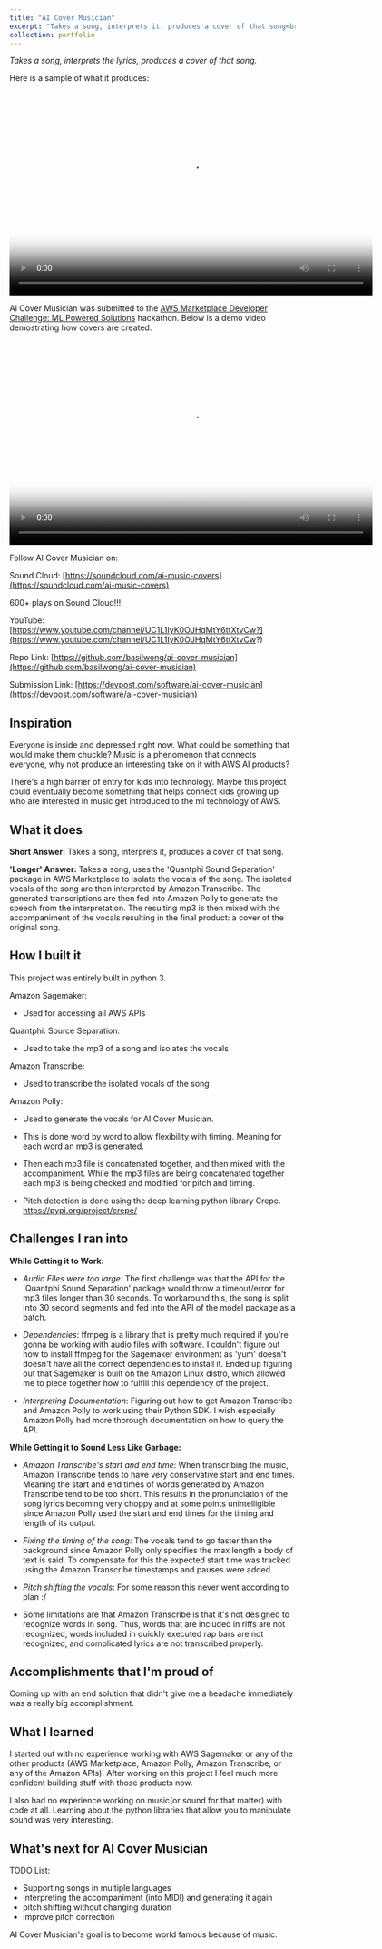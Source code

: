 ```yaml
---
title: "AI Cover Musician"
excerpt: "Takes a song, interprets it, produces a cover of that song<br/><img src='https://basilwong.github.io/files/logos/ai_cover_musician_logo.jpg' width='200'>"
collection: portfolio
---
```


*Takes a song, interprets the lyrics, produces a cover of that song.* 

Here is a sample of what it produces:

<video src="https://basilwong.github.io/files/ai-cover-musician/drake-toosie-slide.mp4" poster="https://img.youtube.com/vi/x3UjZdbV7gs/maxresdefault.jpg" width="640" height="360" controls preload></video>

AI Cover Musician was submitted to the [AWS Marketplace Developer Challenge: ML Powered Solutions](https://awsmarketplaceml.devpost.com/) hackathon. Below is a demo video demostrating how covers are created.

<video src="https://basilwong.github.io/files/ai-cover-musician/ai_cover_musician_demo.mp4" poster="http://img.youtube.com/vi/3wBiNvPN-kA/maxresdefault.jpg" width="640" height="360" controls preload></video>

Follow AI Cover Musician on:

Sound Cloud: [https://soundcloud.com/ai-music-covers](https://soundcloud.com/ai-music-covers)

600+ plays on Sound Cloud!!!

YouTube: [https://www.youtube.com/channel/UC1L1IyK0OJHqMtY6ttXtvCw?](https://www.youtube.com/channel/UC1L1IyK0OJHqMtY6ttXtvCw?)

Repo Link: [https://github.com/basilwong/ai-cover-musician](https://github.com/basilwong/ai-cover-musician)

Submission Link: [https://devpost.com/software/ai-cover-musician](https://devpost.com/software/ai-cover-musician)

## Inspiration

Everyone is inside and depressed right now. What could be something that would make them chuckle? Music is a phenomenon that connects everyone, why not produce an interesting take on it with AWS AI products?

There's a high barrier of entry for kids into technology. Maybe this project could eventually become something that helps connect kids growing up who are interested in music get introduced to the ml technology of AWS.

## What it does

**Short Answer:**
Takes a song, interprets it, produces a cover of that song. 

**'Longer' Answer:**
Takes a song, uses the 'Quantphi Sound Separation' package in AWS Marketplace to isolate the vocals of the song. The isolated vocals of the song are then interpreted by Amazon Transcribe. The generated transcriptions are then fed into Amazon Polly to generate the speech from the interpretation. The resulting mp3 is then mixed with the accompaniment of the vocals resulting in the final product: a cover of the original song.  

## How I built it

This project was entirely built in python 3.

Amazon Sagemaker:
- Used for accessing all AWS APIs

Quantphi: Source Separation:
- Used to take the mp3 of a song and isolates the vocals

Amazon Transcribe:
- Used to transcribe the isolated vocals of the song

Amazon Polly:
- Used to generate the vocals for AI Cover Musician.
- This is done word by word to allow flexibility with timing. Meaning for each word an mp3 is generated. 

- Then each mp3 file is concatenated together, and then mixed with the accompaniment. While the mp3 files are being concatenated together each mp3 is being checked and modified for pitch and timing. 

- Pitch detection is done using the deep learning python library Crepe. 
https://pypi.org/project/crepe/

## Challenges I ran into

**While Getting it to Work:**

- *Audio Files were too large*: The first challenge was that the API for the  'Quantphi Sound Separation' package would throw a timeout/error for mp3 files longer than 30 seconds. To workaround this, the song is split into 30 second segments and fed into the API of the model package as a batch.

- *Dependencies*: ffmpeg is a library that is pretty much required if you're gonna be working with audio files with software. I couldn't figure out how to install ffmpeg for the Sagemaker environment as 'yum' doesn't doesn't have all the correct dependencies to install it. Ended up figuring out that Sagemaker is built on the Amazon Linux distro, which allowed me to piece together how to fulfill this dependency of the project. 

- *Interpreting Documentation*: Figuring out how to get Amazon Transcribe and Amazon Polly to work using their Python SDK. I wish especially Amazon Polly had more thorough documentation on how to query the API.

**While Getting it to Sound Less Like Garbage:**

- *Amazon Transcribe's start and end time*: When transcribing the music, Amazon Transcribe tends to have very conservative start and end times. Meaning the start and end times of words generated by Amazon Transcribe tend to be too short. This results in the pronunciation of the song lyrics becoming very choppy and at some points unintelligible since Amazon Polly used the start and end times for the timing and length of its output. 

- *Fixing the timing of the song*: The vocals tend to go faster than the background since Amazon Polly only specifies the max length a body of text is said. To compensate for this the expected start time was tracked using the Amazon Transcribe timestamps and pauses were added.

- *Pitch shifting the vocals*: For some reason this never went according to plan :/ 

- Some limitations are that Amazon Transcribe is that it's not designed to recognize words in song. Thus, words that are included in riffs are not recognized, words included in quickly executed rap bars are not recognized, and complicated lyrics are not transcribed properly. 

## Accomplishments that I'm proud of
Coming up with an end solution that didn't give me a headache immediately was a really big accomplishment. 

## What I learned
I started out with no experience working with AWS Sagemaker or any of the other products (AWS Marketplace, Amazon Polly, Amazon Transcribe, or any of the Amazon APIs). After working on this project I feel much more confident building stuff with those products now. 

I also had no experience working on music(or sound for that matter) with code at all. Learning about the python libraries that allow you to manipulate sound was very interesting. 

## What's next for AI Cover Musician

TODO List:
- Supporting songs in multiple languages
- Interpreting the accompaniment (into MIDI) and generating it again
- pitch shifting without changing duration
- improve pitch correction

AI Cover Musician's goal is to become world famous because of music. 


